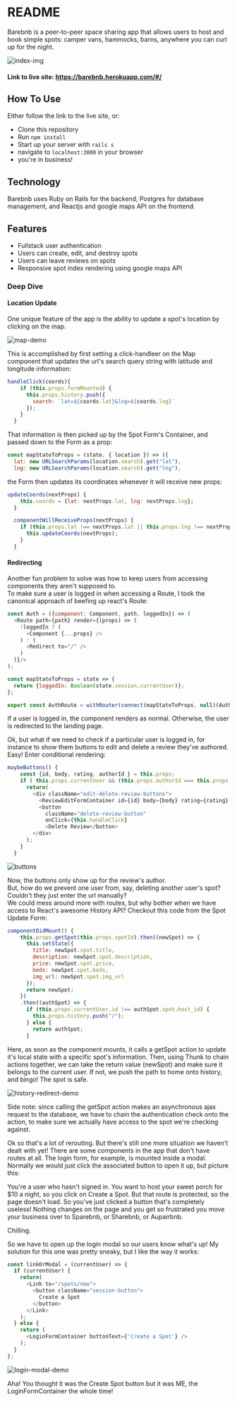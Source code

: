 # README

Barebnb is a peer-to-peer space sharing app that allows users to host and book simple spots: camper vans, hammocks, barns, anywhere you can curl up for the night.

![index-img](https://user-images.githubusercontent.com/29419913/31039056-5a55d904-a52f-11e7-8f90-5bccdad285d3.png)

#### Link to live site: https://barebnb.herokuapp.com/#/

## How To Use

Either follow the link to the live site, or:

- Clone this repository
- Run `npm install`
- Start up your server with `rails s`
- navigate to `localhost:3000` in your browser
- you're in business!

## Technology
Barebnb uses Ruby on Rails for the backend, Postgres for database management, and Reactjs and google maps API on the frontend.

## Features

- Fullstack user authentication
- Users can create, edit, and destroy spots
- Users can leave reviews on spots
- Responsive spot index rendering using google maps API

### Deep Dive

#### Location Update

One unique feature of the app is the ability to update a spot's location by clicking on the map.

![map-demo](https://user-images.githubusercontent.com/29419913/31047981-6e5b0f4c-a5c9-11e7-8f75-463fe3616cdd.gif)

This is accomplished by first setting a click-handleer on the Map component that updates the url's search query string with latitude and longitude information:

```javascript
handleClick(coords){
    if (this.props.formMounted) {
      this.props.history.push({
        search: `lat=${coords.lat}&lng=${coords.lng}`
      });
    }
  }
```


That information is then picked up by the Spot Form's Container, and passed down to the Form as a prop:

```javascript
const mapStateToProps = (state, { location }) => ({
  lat: new URLSearchParams(location.search).get("lat"),
  lng: new URLSearchParams(location.search).get("lng"),
```
the Form then updates its coordinates whenever it will receive new props:

```javascript
updateCoords(nextProps) {
    this.coords = {lat: nextProps.lat, lng: nextProps.lng};
  }

  componentWillReceiveProps(nextProps) {
    if (this.props.lat !== nextProps.lat || this.props.lng !== nextProps.lng) {
      this.updateCoords(nextProps);
    }
  }
```

#### Redirecting

Another fun problem to solve was how to keep users from accessing components they aren't supposed to.  
To make sure a user is logged in when accessing a Route, I took the canonical approach of beefing up react's Route:

```javascript
const Auth = ({component: Component, path, loggedIn}) => (
  <Route path={path} render={(props) => (
    !loggedIn ? (
      <Component {...props} />
    ) : (
      <Redirect to="/" />
    )
  )}/>
);

const mapStateToProps = state => {
  return {loggedIn: Boolean(state.session.currentUser)};
};

export const AuthRoute = withRouter(connect(mapStateToProps, null)(Auth));
```

If a user is logged in, the component renders as normal. Otherwise, the user is redirected to the landing page.

Ok, but what if we need to check if a particular user is logged in, for instance to show them buttons to edit and delete a review they've authored.  Easy! Enter conditional rendering:

```javascript
maybeButtons() {
    const {id, body, rating, authorId } = this.props;
    if ( this.props.currentUser && (this.props.authorId === this.props.currentUser.id)) {
      return(
        <div className="edit-delete-review-buttons">
          <ReviewEditFormContainer id={id} body={body} rating={rating} />
          <button
            className="delete-review-button"
            onClick={this.handleClick}
            >Delete Review</button>
        </div>
      );
    }
  }
```

![buttons](https://user-images.githubusercontent.com/29419913/31048266-a1675300-a5ce-11e7-9981-53b0830e1757.png)

Now, the buttons only show up for the review's author.  
But, how do we prevent one user from, say, deleting another user's spot? Couldn't they just enter the url manually?  
We could mess around more with routes, but why bother when we have access to React's awesome History API?
Checkout this code from the Spot Update Form:

```javascript
componentDidMount() {
    this.props.getSpot(this.props.spotId).then((newSpot) => {
      this.setState({
        title: newSpot.spot.title,
        description: newSpot.spot.description,
        price: newSpot.spot.price,
        beds: newSpot.spot.beds,
        img_url: newSpot.spot.img_url
      });
      return newSpot;
    })
    .then((authSpot) => {
      if (this.props.currentUser.id !== authSpot.spot.host_id) {
        this.props.history.push("/");
      } else {
        return authSpot;
      }
```
Here, as soon as the component mounts, it calls a getSpot action to update it's local state with a specific spot's information.  Then, using Thunk to chain actions together, we can take the return value (newSpot) and make sure it belongs to the current user.  If not, we push the path to home onto history, and bingo! The spot is safe.

![history-redirect-demo](https://user-images.githubusercontent.com/29419913/31048302-43801668-a5cf-11e7-849d-9ebb0054fc15.gif)

Side note: since calling the getSpot action makes an asynchronous ajax request to the database, we have to chain the authentication check onto the action, to make sure we actually have access to the spot we're checking against.

Ok so that's a lot of rerouting.  But there's still one more situation we haven't dealt with yet! There are some components in the app that don't have routes at all.  The login form, for example, is mounted inside a modal.  Normally we would just click the associated button to open it up, but picture this:  

You're a user who hasn't signed in.  You want to host your sweet porch for $10 a night, so you click on Create a Spot.  But that route is protected, so the page doesn't load.  So you've just clicked a button that's completely useless! Nothing changes on the page and you get so frustrated you move your business over to Sparebnb, or Sharebnb, or Aupairbnb.  

Chilling.

So we have to open up the login modal so our users know what's up!
My solution for this one was pretty sneaky, but I like the way it works:

```javascript
const linkOrModal = (currentUser) => {
  if (currentUser) {
    return(
      <Link to="/spots/new">
        <button className="session-button">
          Create a Spot
        </button>
      </Link>
    );
  } else {
    return (
      <LoginFormContainer buttonText={'Create a Spot'} />
    );
  }
};
```

![login-modal-demo](https://user-images.githubusercontent.com/29419913/31048343-cd8a88ca-a5cf-11e7-8995-91a408fc38bd.gif)

Aha! You thought it was the Create Spot button but it was ME, the LoginFormContainer the whole time!


